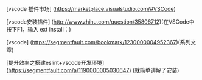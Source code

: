 [vscode 插件市场]
(https://marketplace.visualstudio.com/#VSCode)

[vscode安装插件]
(http://www.zhihu.com/question/35806712)(在VSCode中按下F1，输入 ext install：)

[vscode]
(https://segmentfault.com/bookmark/1230000004952367)(系列文章)

[提升效率之搭建eslint+vscode开发环境]
(https://segmentfault.com/a/1190000005030647) (就简单讲解了安装)
